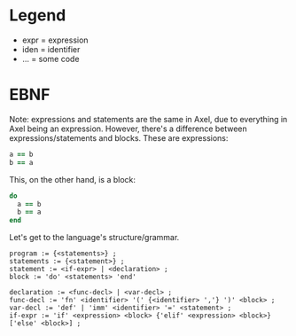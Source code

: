 
# Legend

- expr = expression
- iden = identifier
- ... = some code

# EBNF

Note: expressions and statements are the same in Axel, due to everything in Axel being an expression.
However, there's a difference between expressions/statements and blocks.
These are expressions:
```rb
a == b
b == a
```
This, on the other hand, is a block:
```rb
do 
  a == b
  b == a
end
```

Let's get to the language's structure/grammar.
```ebnf
program := {<statements>} ;
statements := {<statement>} ;
statement := <if-expr> | <declaration> ;
block := 'do' <statements> 'end'

declaration := <func-decl> | <var-decl> ;
func-decl := 'fn' <identifier> '(' {<identifier> ','} ')' <block> ;
var-decl := 'def' | 'imm' <identifier> '=' <statement> ;
if-expr := 'if' <expression> <block> {'elif' <expression> <block>} ['else' <block>] ;

```
